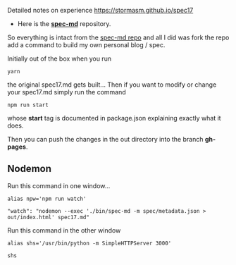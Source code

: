 
Detailed notes on experience https://stormasm.github.io/spec17

* Here is the **[spec-md](https://github.com/leebyron/spec-md)** repository.

So everything is intact from the
[spec-md repo](https://github.com/leebyron/spec-md)
and all I did was fork the repo
add a command to build my own personal blog / spec.

Initially out of the box when you run

```
yarn
```

the original spec17.md gets built...
Then if you want to modify or change your spec17.md simply run the command

```
npm run start
```

whose **start** tag is documented in package.json explaining exactly what it does.

Then you can push the changes in the out directory into the branch **gh-pages**.

## Nodemon

Run this command in one window...

```
alias npw='npm run watch'

"watch": "nodemon --exec './bin/spec-md -m spec/metadata.json > out/index.html' spec17.md"
```

Run this command in the other window

```
alias shs='/usr/bin/python -m SimpleHTTPServer 3000'

shs
```
